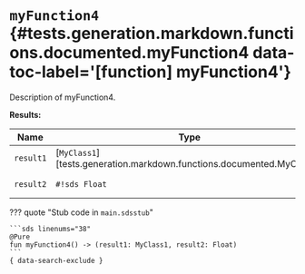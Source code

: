 [//]: # (DO NOT EDIT THIS FILE DIRECTLY. Instead, edit the corresponding stub file and execute `npm run docs:api`.)

# <code class="doc-symbol doc-symbol-function"></code> `myFunction4` {#tests.generation.markdown.functions.documented.myFunction4 data-toc-label='[function] myFunction4'}

Description of myFunction4.

**Results:**

| Name | Type | Description |
|------|------|-------------|
| `result1` | [`MyClass1`][tests.generation.markdown.functions.documented.MyClass1] | Description of result1. |
| `result2` | `#!sds Float` | Description of result2. |

??? quote "Stub code in `main.sdsstub`"

    ```sds linenums="38"
    @Pure
    fun myFunction4() -> (result1: MyClass1, result2: Float)
    ```
    { data-search-exclude }
